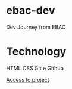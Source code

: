 # ebac-dev

Dev Journey from EBAC

# Technology
HTML
CSS
Git e Github

<a href="https://fernandakagami.github.io/event-projects/ebac-dev" target="_blank">Access to project</a>


